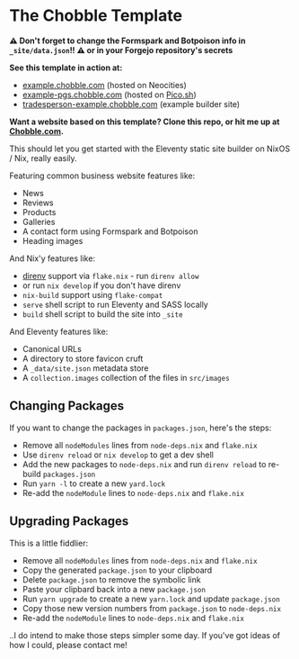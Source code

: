 # The Chobble Template

**⚠️ Don't forget to change the Formspark and Botpoison info in `_site/data.json`!! ⚠️ or in your Forgejo repository's secrets**

**See this template in action at:**

- [example.chobble.com](https://example.chobble.com) (hosted on Neocities)
- [example-pgs.chobble.com](https://example-pgs.chobble.com) (hosted on [Pico.sh](https://pico.sh/pgs))
- [tradesperson-example.chobble.com](https://tradesperson-example.chobble.com) (example builder site)

**Want a website based on this template? Clone this repo, or hit me up at [Chobble.com](https://chobble.com).**

This should let you get started with the Eleventy static site builder on NixOS / Nix, really easily.

Featuring common business website features like:

- News
- Reviews
- Products
- Galleries
- A contact form using Formspark and Botpoison
- Heading images

And Nix'y features like:

- [direnv](https://direnv.net/) support via `flake.nix` - run `direnv allow`
- or run `nix develop` if you don't have direnv
- `nix-build` support using `flake-compat`
- `serve` shell script to run Eleventy and SASS locally
- `build` shell script to build the site into `_site`

And Eleventy features like:

- Canonical URLs
- A directory to store favicon cruft
- A `_data/site.json` metadata store
- A `collection.images` collection of the files in `src/images`

## Changing Packages

If you want to change the packages in `packages.json`, here's the steps:

- Remove all `nodeModules` lines from `node-deps.nix` and `flake.nix`
- Use `direnv reload` or `nix develop` to get a dev shell
- Add the new packages to `node-deps.nix` and run `direnv reload` to re-build `packages.json`
- Run `yarn -l` to create a new `yard.lock`
- Re-add the `nodeModule` lines to `node-deps.nix` and `flake.nix`

## Upgrading Packages

This is a little fiddlier:

- Remove all `nodeModules` lines from `node-deps.nix` and `flake.nix`
- Copy the generated `package.json` to your clipboard
- Delete `package.json` to remove the symbolic link
- Paste your clipbard back into a new `package.json`
- Run `yarn upgrade` to create a new `yarn.lock` and update `package.json`
- Copy those new version numbers from `package.json` to `node-deps.nix`
- Re-add the `nodeModule` lines to `node-deps.nix` and `flake.nix`

..I do intend to make those steps simpler some day. If you've got ideas of how I could, please contact me!
